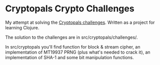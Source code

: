# Cryptopals Crypto Challenges

My attempt at solving the [Cryptopals
challenges](https://cryptopals.com).  Written as a project for
learning Clojure.

The solution to the challenges are in src/cryptopals/challenges/.

In src/cryptopals you'll find function for block & stream cipher, an
implementation of MT19937 PRNG (plus what's needed to crack it), an
implementation of SHA-1 and some bit manipulation functions.

